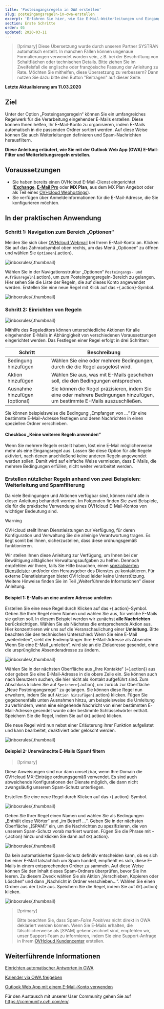 ```yaml
---
title: 'Posteingangsregeln in OWA erstellen'
slug: posteingangsregeln-in-owa-erstellen
excerpt: 'Erfahren Sie hier, wie Sie E-Mail-Weiterleitungen und Eingangsfilter in OWA verwenden'
section: Erste Schritte
order: 05
updated: 2020-03-11
---
```


> [!primary]
> Diese Übersetzung wurde durch unseren Partner SYSTRAN automatisch erstellt. In manchen Fällen können ungenaue Formulierungen verwendet worden sein, z.B. bei der Beschriftung von Schaltflächen oder technischen Details. Bitte ziehen Sie im Zweifelsfall die englische oder französische Fassung der Anleitung zu Rate. Möchten Sie mithelfen, diese Übersetzung zu verbessern? Dann nutzen Sie dazu bitte den Button "Beitragen" auf dieser Seite.
>

**Letzte Aktualisierung am 11.03.2020**


## Ziel

Unter der Option „Posteingangsregeln“ können Sie ein umfangreiches Regelwerk für die Verarbeitung eingehender E-Mails erstellen. Diese können Ihnen helfen, Ihr E-Mail-Konto zu organisieren, indem E-Mails automatisch in die passenden Ordner sortiert werden. Auf diese Weise können Sie auch Weiterleitungen definieren und Spam-Nachrichten herausfiltern.

**Diese Anleitung erläutert, wie Sie mit der Outlook Web App (OWA) E-Mail-Filter und Weiterleitungsregeln erstellen.**


## Voraussetzungen

- Sie haben bereits einen OVHcloud E-Mail-Dienst eingerichtet ([**Exchange**](https://www.ovhcloud.com/de/emails/), [**E-Mail Pro**](https://www.ovhcloud.com/de/emails/email-pro/) oder **MX Plan**, aus dem MX Plan Angebot oder als Teil eines [OVHcloud Webhostings](https://www.ovhcloud.com/de/web-hosting/)).
- Sie verfügen über Anmeldeinformationen für die E-Mail-Adresse, die Sie konfigurieren möchten.


## In der praktischen Anwendung

### Schritt 1: Navigation zum Bereich „Optionen“

Melden Sie sich über [OVHcloud Webmail](https://www.ovh.de/mail) bei Ihrem E-Mail-Konto an. Klicken Sie auf das Zahnradsymbol oben rechts, um das Menü „Optionen“ zu öffnen und wählen Sie `Optionen`{.action}.

![inboxrules](images/exchange-rules-step1.png){.thumbnail}

Wählen Sie in der Navigationsstruktur „Optionen“ `Posteingangs- und Aufräumregeln`{.action}, um zum Posteingangsregeln-Bereich zu gelangen. Hier sehen Sie die Liste der Regeln, die auf dieses Konto angewendet werden. Erstellen Sie eine neue Regel mit Klick auf das `+`{.action}-Symbol.

![inboxrules](images/exchange-rules-step2.png){.thumbnail}

### Schritt 2: Einrichten von Regeln

![inboxrules](images/exchange-rules-step3.png){.thumbnail}

Mithilfe des Regeleditors können unterschiedliche Aktionen für alle eingehenden E-Mails in Abhängigkeit von verschiedenen Voraussetzungen eingerichtet werden. Das Festlegen einer Regel erfolgt in drei Schritten:

|Schritt|Beschreibung|
|---|---|
|Bedingung hinzufügen|Wählen Sie eine oder mehrere Bedingungen, durch die die Regel ausgelöst wird.|
|Aktion hinzufügen|Wählen Sie aus, was mit E-Mails geschehen soll, die den Bedingungen entsprechen.|
|Ausnahme hinzufügen (optional)|Sie können die Regel präzisieren, indem Sie eine oder mehrere Bedingungen hinzufügen, um bestimmte E-Mails auszuschließen.|

Sie können beispielsweise die Bedingung „Empfangen von ...“ für eine bestimmte E-Mail-Adresse festlegen und deren Nachrichten in einen speziellen Ordner verschieben.

#### Checkbox „Keine weiteren Regeln anwenden“

Wenn Sie mehrere Regeln erstellt haben, löst eine E-Mail möglicherweise mehr als eine Eingangsregel aus. Lassen Sie diese Option für alle Regeln aktiviert, nach denen anschließend keine anderen Regeln angewendet werden sollen. Damit wird auf einfache Weise vermieden, dass E-Mails, die mehrere Bedingungen erfüllen, nicht weiter verarbeitet werden.

### Erstellen nützlicher Regeln anhand von zwei Beispielen: Weiterleitung und Spamfilterung 

Da viele Bedingungen und Aktionen verfügbar sind, können nicht alle in dieser Anleitung behandelt werden. Im Folgenden finden Sie zwei Beispiele, die für die praktische Verwendung eines OVHcloud E-Mail-Kontos von wichtiger Bedeutung sind. 

> [!warning]
>OVHcloud stellt Ihnen Dienstleistungen zur Verfügung, für deren Konfiguration und Verwaltung Sie die alleinige Verantwortung tragen. Es liegt somit bei Ihnen, sicherzustellen, dass diese ordnungsgemäß funktionieren.
>
>Wir stellen Ihnen diese Anleitung zur Verfügung, um Ihnen bei der Bewältigung alltäglicher Verwaltungsaufgaben zu helfen. Dennoch empfehlen wir Ihnen, falls Sie Hilfe brauchen, einen [spezialisierten Dienstleister](https://partner.ovhcloud.com/de/directory/) und/oder den Herausgeber des Dienstes zu kontaktieren. Für externe Dienstleistungen bietet OVHcloud leider keine Unterstützung. Weitere Hinweise finden Sie im Teil „Weiterführende Informationen” dieser Anleitung.
>

#### Beispiel 1: E-Mails an eine andere Adresse umleiten

Erstellen Sie eine neue Regel durch Klicken auf das `+`{.action}-Symbol. Geben Sie Ihrer Regel einen Namen und wählen Sie aus, für welche E-Mails sie gelten soll. In diesem Beispiel werden wir zunächst **alle Nachrichten** berücksichtigen. Wählen Sie als Nächstes die entsprechende Aktion aus. Hier konzentrieren wir uns auf die Veranschaulichung einer **Umleitung**. Bitte beachten Sie den technischen Unterschied: Wenn Sie eine E-Mail „weiterleiten“, sieht der Endempfänger Ihre E-Mail-Adresse als Absender. Wenn Sie eine E-Mail „umleiten“, wird sie an die Zieladresse gesendet, ohne die ursprüngliche Absenderadresse zu ändern. 

![inboxrules](images/exchange-rules-step4.png){.thumbnail}

Wählen Sie in der nächsten Oberfläche aus „Ihre Kontakte“ (`+`{.action}) aus oder geben Sie eine E-Mail-Adresse in die obere Zeile ein. Sie können auch nach Benutzern suchen, die hier nicht als Kontakt aufgeführt sind. Zum Abschluss klicken Sie auf `Speichern`{.action}, um zurück zur Oberfläche „Neue Posteingangsregel“ zu gelangen. Sie können diese Regel nun erweitern, indem Sie auf `Aktion hinzufügen`{.action} klicken. Fügen Sie gegebenenfalls unten Ausnahmen hinzu, um beispielsweise die Umleitung zu verhindern, wenn eine eingehende Nachricht von einer bestimmten E-Mail-Adresse gesendet wurde oder bestimmte Schlüsselwörter enthält. Speichern Sie die Regel, indem Sie auf `OK`{.action} klicken.

Die neue Regel wird nun nebst einer Erläuterung ihrer Funktion aufgelistet und kann bearbeitet, deaktiviert oder gelöscht werden.

![inboxrules](images/redirection_rulebis.gif){.thumbnail}


#### Beispiel 2: Unerwünschte E-Mails (Spam) filtern

> [!primary]
>
Diese Anweisungen sind nur dann umsetzbar, wenn Ihre Domain die OVHcloud MX-Einträge ordnungsgemäß verwendet. Es sind auch abweichende Konfigurationen der Dienste möglich, die dann nicht zwangsläufig unserem Spam-Schutz unterliegen.
>

Erstellen Sie eine neue Regel durch Klicken auf das `+`{.action}-Symbol.

![inboxrules](images/exchange-rules-step7.png){.thumbnail}

Geben Sie Ihrer Regel einen Namen und wählen Sie als Bedingungen „Enthält diese Wörter“ und „im Betreff ...“. Geben Sie in der nächsten Oberfläche „\[SPAM]“ ein, um die Nachrichten zu spezifizieren, die von unserem Spam-Schutz vorab markiert wurden. Fügen Sie die Phrase mit `+`{.action} hinzu und klicken Sie dann auf `OK`{.action}.

![inboxrules](images/exchange-rules-step8.png){.thumbnail}

Da kein automatisierter Spam-Schutz definitiv entscheiden kann, ob es sich bei einer E-Mail tatsächlich um Spam handelt, empfiehlt es sich, diese E-Mails in einem entsprechenden Ordner zu sammeln. Auf diese Weise können Sie den Inhalt dieses Spam-Ordners überprüfen, bevor Sie ihn leeren. Zu diesem Zweck wählen Sie als Aktion „Verschieben, Kopieren oder Löschen“ und dann „Nachricht in Ordner verschieben...“. Wählen Sie einen Ordner aus der Liste aus. Speichern Sie die Regel, indem Sie auf `OK`{.action} klicken.

![inboxrules](images/exchange-rules-step9_2.png){.thumbnail}


> [!primary]
>
> Bitte beachten Sie, dass Spam-*False Positives* nicht direkt in OWA deklariert werden können. Wenn Sie E-Mails erhalten, die fälschlicherweise als \[SPAM] gekennzeichnet sind, empfehlen wir, unser Support-Team zu informieren, indem Sie eine Support-Anfrage in Ihrem [OVHcloud Kundencenter](https://www.ovh.com/manager/dedicated/#/support/tickets/new) erstellen.
>


## Weiterführende Informationen

[Einrichten automatischer Antworten in OWA](/pages/web/microsoft-collaborative-solutions/owa_automatic_replies)

[Kalender via OWA freigeben](/pages/web/microsoft-collaborative-solutions/owa_calendar_sharing)

[Outlook Web App mit einem E-Mail-Konto verwenden](/pages/web/emails/email_owa)

Für den Austausch mit unserer User Community gehen Sie auf <https://community.ovh.com/en/>.
